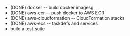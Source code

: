 * (DONE) docker -- build docker imagesg
* (DONE) aws-ecr -- push docker to AWS ECR
* (DONE) aws-cloudformation -- CloudFormation stacks
* (DONE) aws-ecs -- taskdefs and services
* build a test suite